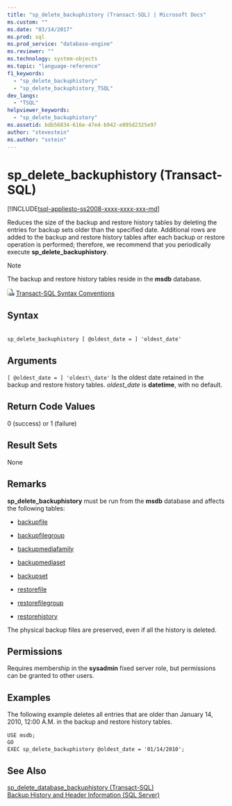 ```yaml
---
title: "sp_delete_backuphistory (Transact-SQL) | Microsoft Docs"
ms.custom: ""
ms.date: "03/14/2017"
ms.prod: sql
ms.prod_service: "database-engine"
ms.reviewer: ""
ms.technology: system-objects
ms.topic: "language-reference"
f1_keywords: 
  - "sp_delete_backuphistory"
  - "sp_delete_backuphistory_TSQL"
dev_langs: 
  - "TSQL"
helpviewer_keywords: 
  - "sp_delete_backuphistory"
ms.assetid: bdb56834-616e-47e4-b942-e895d2325e97
author: "stevestein"
ms.author: "sstein"
---
```

# sp_delete_backuphistory (Transact-SQL)
[!INCLUDE[tsql-appliesto-ss2008-xxxx-xxxx-xxx-md](../../includes/tsql-appliesto-ss2008-xxxx-xxxx-xxx-md.md)]

  Reduces the size of the backup and restore history tables by deleting the entries for backup sets older than the specified date. Additional rows are added to the backup and restore history tables after each backup or restore operation is performed; therefore, we recommend that you periodically execute **sp_delete_backuphistory**.  
  
> [!NOTE]  
>  The backup and restore history tables reside in the **msdb** database.  
  
 ![Topic link icon](../../database-engine/configure-windows/media/topic-link.gif "Topic link icon") [Transact-SQL Syntax Conventions](../../t-sql/language-elements/transact-sql-syntax-conventions-transact-sql.md)  
  
## Syntax  
  
```  
  
sp_delete_backuphistory [ @oldest_date = ] 'oldest_date'   
```  
  
## Arguments  
`[ @oldest_date = ] 'oldest\_date'`
 Is the oldest date retained in the backup and restore history tables. *oldest_date* is **datetime**, with no default.  
  
## Return Code Values  
 0 (success) or 1 (failure)  
  
## Result Sets  
 None  
  
## Remarks  
 **sp_delete_backuphistory** must be run from the **msdb** database and affects the following tables:  
  
-   [backupfile](../../relational-databases/system-tables/backupfile-transact-sql.md)  
  
-   [backupfilegroup](../../relational-databases/system-tables/backupfilegroup-transact-sql.md)  
  
-   [backupmediafamily](../../relational-databases/system-tables/backupmediafamily-transact-sql.md)  
  
-   [backupmediaset](../../relational-databases/system-tables/backupmediaset-transact-sql.md)  
  
-   [backupset](../../relational-databases/system-tables/backupset-transact-sql.md)  
  
-   [restorefile](../../relational-databases/system-tables/restorefile-transact-sql.md)  
  
-   [restorefilegroup](../../relational-databases/system-tables/restorefilegroup-transact-sql.md)  
  
-   [restorehistory](../../relational-databases/system-tables/restorehistory-transact-sql.md)  
  
 The physical backup files are preserved, even if all the history is deleted.  
  
## Permissions  
 Requires membership in the **sysadmin** fixed server role, but permissions can be granted to other users.  
  
## Examples  
 The following example deletes all entries that are older than January 14, 2010, 12:00 A.M. in the backup and restore history tables.  
  
```  
USE msdb;  
GO  
EXEC sp_delete_backuphistory @oldest_date = '01/14/2010';  
```  
  
## See Also  
 [sp_delete_database_backuphistory &#40;Transact-SQL&#41;](../../relational-databases/system-stored-procedures/sp-delete-database-backuphistory-transact-sql.md)   
 [Backup History and Header Information &#40;SQL Server&#41;](../../relational-databases/backup-restore/backup-history-and-header-information-sql-server.md)  
  
  
